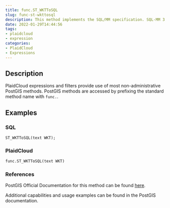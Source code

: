 ```yaml
---
title: func.ST_WKTToSQL
slug: func-st-wkttosql
description: This method implements the SQL/MM specification. SQL-MM 3 5.1.34
date: 2022-01-29T14:44:56
tags:
- plaidcloud
- expression
categories:
- PlaidCloud
- Expressions
---
```



## Description


PlaidCloud expressions and filters provide use of most non-administrative PostGIS methods. PostGIS methods are accessed by prefixing the standard method name with `func.`.



## Examples


### SQL



```
ST_WKTToSQL(text WKT);
```


### PlaidCloud



```python
func.ST_WKTToSQL(text WKT)
```


### References


PostGIS Official Documentation for this method can be found [here](https://postgis.net/docs/manual-3.1/ST_WKTToSQL.html).



Additional capabilities and usage examples can be found in the PostGIS documentation.

